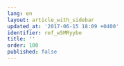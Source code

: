 ```yaml
---
lang: en
layout: article_with_sidebar
updated_at: '2017-06-15 18:09 +0400'
identifier: ref_w5MRyybe
title: ''
order: 100
published: false
---
```

## 
